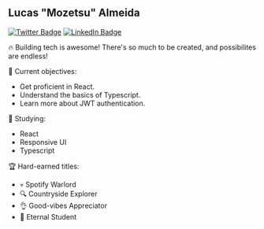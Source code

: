 ## Lucas "Mozetsu" Almeida

[![Twitter Badge](https://img.shields.io/badge/Mozetsu-424a53?style=flat-square&labelColor=424a53&logo=twitter&logoColor=white&link=https://twitter.com/mozetsu)](https://twitter.com/mozetsu)
[![LinkedIn Badge](https://img.shields.io/badge/Mozetsu-424a53?style=flat-square&labelColor=424a53&logo=linkedin&logoColor=white&link=https://www.linkedin.com/in/mozetsu)](https://www.linkedin.com/in/mozetsu/)

🔥 Building tech is awesome! There's so much to be created, and possibilites are endless!

🎯 Current objectives:

- Get proficient in React.
- Understand the basics of Typescript.
- Learn more about JWT authentication.

📖 Studying:

- React
- Responsive UI
- Typescript

🏆 Hard-earned titles:

- 💀 Spotify Warlord
- 🔍 Countryside Explorer
- 👌 Good-vibes Appreciator
- 📘 Eternal Student
